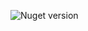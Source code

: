![Nuget version](https://img.shields.io/nuget/v/MyJetWallet.RiskManager.AvailableBalance?label=MyJetWallet.RiskManager.AvailableBalance&style=social)
